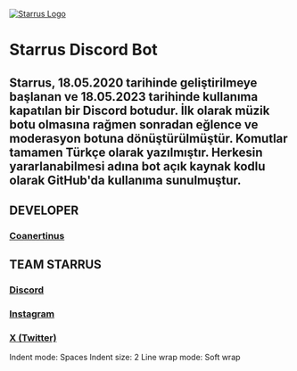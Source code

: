 [![Starrus Logo](https://imgur.com/K8unwLT.jpg)](https://starrus.netlify.app)

# Starrus Discord Bot

## Starrus, 18.05.2020 tarihinde geliştirilmeye başlanan ve 18.05.2023 tarihinde kullanıma kapatılan bir Discord botudur. İlk olarak müzik botu olmasına rağmen sonradan eğlence ve moderasyon botuna dönüştürülmüştür. Komutlar tamamen Türkçe olarak yazılmıştır. Herkesin yararlanabilmesi adına bot açık kaynak kodlu olarak GitHub'da kullanıma sunulmuştur.

## DEVELOPER
### [Coanertinus](https://linktr.ee/coaaaa)

## TEAM STARRUS
### [Discord](https://gg.gg/teamstarrus)
### [Instagram](https://instagram.com/teamstarrus)
### [X (Twitter)](https://x.com/teamstarrus)

Indent mode: Spaces
Indent size: 2
Line wrap mode: Soft wrap

